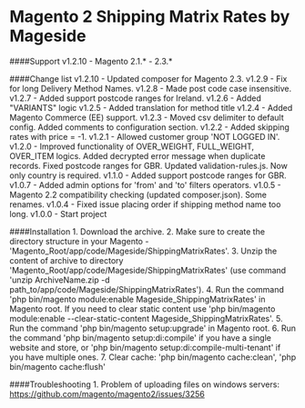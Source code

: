 Magento 2 Shipping Matrix Rates by Mageside
===========================================

####Support
    v1.2.10 - Magento 2.1.* - 2.3.*

####Change list
    v1.2.10 - Updated composer for Magento 2.3.
    v1.2.9 - Fix for long Delivery Method Names.
    v1.2.8 - Made post code case insensitive.
    v1.2.7 - Added support postcode ranges for Ireland.
    v1.2.6 - Added "VARIANTS" logic
    v1.2.5 - Added translation for method title
    v1.2.4 - Added Magento Commerce (EE) support.
    v1.2.3 - Moved csv delimiter to default config. Added comments to configuration section.
    v1.2.2 - Added skipping rates with price = -1.
    v1.2.1 - Allowed customer group 'NOT LOGGED IN'.
    v1.2.0 - Improved functionality of OVER_WEIGHT, FULL_WEIGHT, OVER_ITEM logics.
             Added decrypted error message when duplicate records.
             Fixed postcode ranges for GBR.
             Updated validation-rules.js. Now only country is required.
    v1.1.0 - Added support postcode ranges for GBR.
    v1.0.7 - Added admin options for 'from' and 'to' filters operators.
    v1.0.5 - Magento 2.2 compatibility checking (updated composer.json). Some renames.
    v1.0.4 - Fixed issue placing order if shipping method name too long.
    v1.0.0 - Start project

####Installation
    1. Download the archive.
    2. Make sure to create the directory structure in your Magento - 'Magento_Root/app/code/Mageside/ShippingMatrixRates'.
    3. Unzip the content of archive to directory 'Magento_Root/app/code/Mageside/ShippingMatrixRates'
       (use command 'unzip ArchiveName.zip -d path_to/app/code/Mageside/ShippingMatrixRates').
    4. Run the command 'php bin/magento module:enable Mageside_ShippingMatrixRates' in Magento root.
       If you need to clear static content use 'php bin/magento module:enable --clear-static-content Mageside_ShippingMatrixRates'.
    5. Run the command 'php bin/magento setup:upgrade' in Magento root.
    6. Run the command 'php bin/magento setup:di:compile' if you have a single website and store, 
       or 'php bin/magento setup:di:compile-multi-tenant' if you have multiple ones.
    7. Clear cache: 'php bin/magento cache:clean', 'php bin/magento cache:flush'

####Troubleshooting
    1. Problem of uploading files on windows servers: https://github.com/magento/magento2/issues/3256  
